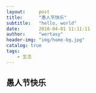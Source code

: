 ```yaml
---
layout:     post
title:      "愚人节快乐"
subtitle:   "hello, world"
date:       2018-04-01 11:11:11
author:     "wertasy"
header-img: "img/home-bg.jpg"
catalog: true
tags:
    - 生活
---
```


## 愚人节快乐